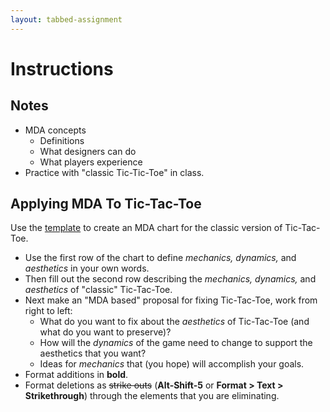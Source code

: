 ```yaml
---
layout: tabbed-assignment
---
```


# Instructions

## Notes

* MDA concepts
  - Definitions
  - What designers can do
  - What players experience
* Practice with "classic Tic-Tic-Toe" in class.

## Applying MDA To Tic-Tac-Toe

Use the [template][] to create an MDA chart for the classic version of Tic-Tac-Toe.

* Use the first row of the chart to define *mechanics, dynamics,* and *aesthetics* in your own words.
* Then fill out the second row describing the *mechanics, dynamics,* and *aesthetics* of "classic" Tic-Tac-Toe.
* Next make an "MDA based" proposal for fixing Tic-Tac-Toe, work from right to left:
  - What do you want to fix about the *aesthetics* of Tic-Tac-Toe (and what do you want to preserve)?
  - How will the *dynamics* of the game need to change to support the aesthetics that you want?
  - Ideas for *mechanics* that (you hope) will accomplish your goals.
* Format additions in **bold**.
* Format deletions as <del>strike outs</del> (**Alt-Shift-5** or **Format > Text > Strikethrough**) through the elements that you are eliminating.

<!-- Don't edit links here, change them in _data/assignment.yml instead, -->

[mda-paper]: <{{site.data.assignment.mda-paper}}>
[mda-wikipedia]: <{{site.data.assignment.mda-wikipedia}}>
[slides]: <{{site.data.assignment.slides}}>
[template]: <{{site.data.assignment.template}}>
